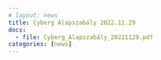 ```yaml
---
# layout: news
title: Cyberg Alapszabály 2022.11.29
docs:
  - file: Cyberg_Alapszabály_20221129.pdf
categories: [news]
---
```

